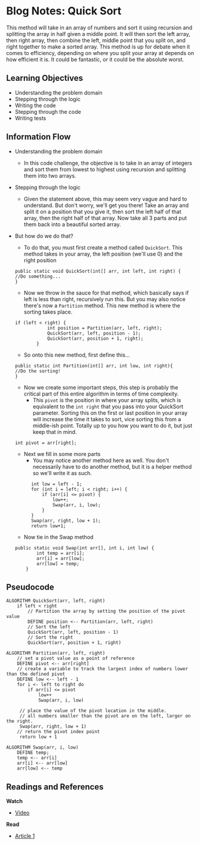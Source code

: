 # Blog Notes: Quick Sort

This method will take in an array of numbers and sort it using recursion and splitting the array in half given a middle point.  It will then sort the left array, then right array, then combine the left, middle point that you split on, and right together to make a sorted array.  This method is up for debate when it comes to efficiency, depending on where you split your array at depends on how efficient it is.  It could be fantastic, or it could be the absolute worst.

## Learning Objectives
* Understanding the problem domain
* Stepping through the logic
* Writing the code
* Stepping through the code
* Writing tests

## Information Flow

* Understanding the problem domain
  * In this code challenge, the objective is to take in an array of integers and sort them from lowest to highest using recursion and splitting them into two arrays.
    
* Stepping through the logic
  * Given the statement above, this may seem very vague and hard to understand.  But don't worry, we'll get you there!  Take an array and split it on a position that you give it, then sort the left half of that array, then the right half of that array.  Now take all 3 parts and put them back into a beautiful sorted array.  
  
* But how do we do that?
  * To do that, you must first create a method called `QuickSort`.  This method takes in your array, the left position (we'll use 0) and the right position
  ```
  public static void QuickSort(int[] arr, int left, int right) {
  //Do something...
  }
  ```
  * Now we throw in the sauce for that method, which basically says if left is less than right, recursively run this.  But you may also notice there's now a `Partition` method.  This new method is where the sorting takes place.
  ```
  if (left < right) {
              int position = Partition(arr, left, right);
              QuickSort(arr, left, position - 1);
              QuickSort(arr, position + 1, right);
          }
  ```
  * So onto this new method, first define this...
  ```
  public static int Partition(int[] arr, int low, int right){
  //Do the sorting!
  }
  ```
  * Now we create some important steps, this step is probably the critical part of this entire algorithm in terms of time complexity.
    * This `pivot` is the position in where your array splits, which is equivalent to the `int right` that you pass into your QuickSort parameter.  Sorting this on the first or last position in your array will increase the time it takes to sort, vice sorting this from a middle-ish point.  Totally up to you how you want to do it, but just keep that in mind.
  ```
  int pivot = arr[right];
  ```
  * Next we fill in some more parts
    * You may notice another method here as well.  You don't necessarily have to do another method, but it is a helper method so we'll write it as such.
  ```
        int low = left - 1;
        for (int i = left; i < right; i++) {
            if (arr[i] <= pivot) {
                low++;
                Swap(arr, i, low);
            }
        }
        Swap(arr, right, low + 1);
        return low+1;
  ```
  * Now tie in the Swap method
  ```
  public static void Swap(int arr[], int i, int low) {
          int temp = arr[i];
          arr[i] = arr[low];
          arr[low] = temp;
      }
  ```
  
  
  
## Pseudocode

```
ALGORITHM QuickSort(arr, left, right)
    if left < right
        // Partition the array by setting the position of the pivot value 
        DEFINE position <-- Partition(arr, left, right)
        // Sort the left
        QuickSort(arr, left, position - 1)
        // Sort the right
        QuickSort(arr, position + 1, right)

ALGORITHM Partition(arr, left, right)
    // set a pivot value as a point of reference
    DEFINE pivot <-- arr[right]
    // create a variable to track the largest index of numbers lower than the defined pivot
    DEFINE low <-- left - 1
    for i <- left to right do
        if arr[i] <= pivot
            low++
            Swap(arr, i, low)

     // place the value of the pivot location in the middle.
     // all numbers smaller than the pivot are on the left, larger on the right. 
     Swap(arr, right, low + 1)
    // return the pivot index point
     return low + 1

ALGORITHM Swap(arr, i, low)
    DEFINE temp;
    temp <-- arr[i]
    arr[i] <-- arr[low]
    arr[low] <-- temp

```



## Readings and References

**Watch**

* [Video](https://www.youtube.com/watch?v=wObxd4Kx8sE)

**Read**

* [Article 1](https://study.com/academy/lesson/how-to-sort-an-array-in-java.html)

